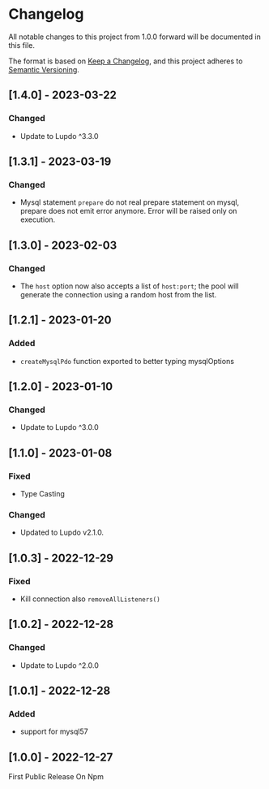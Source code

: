 # Changelog

All notable changes to this project from 1.0.0 forward will be documented in this file.

The format is based on [Keep a Changelog](https://keepachangelog.com/en/1.0.0/),
and this project adheres to [Semantic Versioning](https://semver.org/spec/v2.0.0.html).

## [1.4.0] - 2023-03-22

### Changed

-   Update to Lupdo ^3.3.0

## [1.3.1] - 2023-03-19

### Changed

-   Mysql statement `prepare` do not real prepare statement on mysql, prepare does not emit error anymore. Error will be raised only on execution.

## [1.3.0] - 2023-02-03

### Changed

-   The `host` option now also accepts a list of `host:port`; the pool will generate the connection using a random host from the list.

## [1.2.1] - 2023-01-20

### Added

-   `createMysqlPdo` function exported to better typing mysqlOptions

## [1.2.0] - 2023-01-10

### Changed

-   Update to Lupdo ^3.0.0

## [1.1.0] - 2023-01-08

### Fixed

-   Type Casting

### Changed

-   Updated to Lupdo v2.1.0.

## [1.0.3] - 2022-12-29

### Fixed

-   Kill connection also `removeAllListeners()`

## [1.0.2] - 2022-12-28

### Changed

-   Update to Lupdo ^2.0.0

## [1.0.1] - 2022-12-28

### Added

-   support for mysql57

## [1.0.0] - 2022-12-27

First Public Release On Npm
